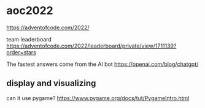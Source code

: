 # aoc2022
https://adventofcode.com/2022/

team leaderboard
https://adventofcode.com/2022/leaderboard/private/view/1711139?order=stars

The fastest answers come from the AI bot
https://openai.com/blog/chatgpt/

## display and visualizing
can it use pygame? https://www.pygame.org/docs/tut/PygameIntro.html

